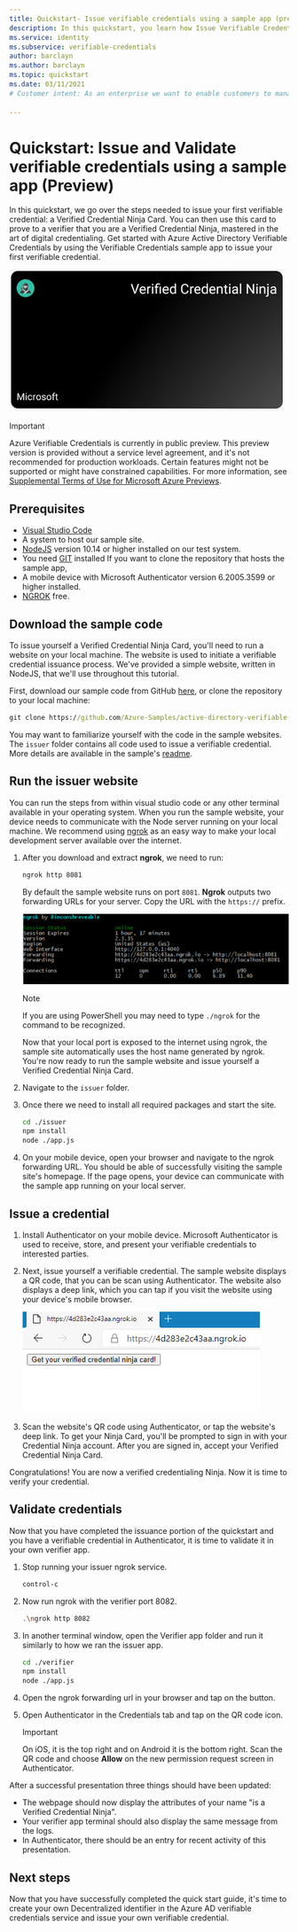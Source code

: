 ```yaml
---
title: Quickstart- Issue verifiable credentials using a sample app (preview)
description: In this quickstart, you learn how Issue Verifiable Credentials using a sample app
ms.service: identity
ms.subservice: verifiable-credentials
author: barclayn
ms.author: barclayn
ms.topic: quickstart
ms.date: 03/11/2021
# Customer intent: As an enterprise we want to enable customers to manage information about themselves using verifiable credentials

---
```



# Quickstart: Issue and Validate verifiable credentials using a sample app (Preview)

In this quickstart, we go over the steps needed to issue your first verifiable credential: a Verified Credential Ninja Card. You can then use this card to prove to a verifier that you are a Verified Credential Ninja, mastered in the art of digital credentialing. Get started with Azure Active Directory Verifiable Credentials by using the Verifiable Credentials sample app to issue your first verifiable credential.

![This is an image of an example card](media/quickstart-verifiable-credentials/ninja-card.png)



> [!IMPORTANT]
> Azure Verifiable Credentials is currently in public preview.
> This preview version is provided without a service level agreement, and it's not recommended for production workloads. Certain features might not be supported or might have constrained capabilities. 
> For more information, see [Supplemental Terms of Use for Microsoft Azure Previews](https://azure.microsoft.com/support/legal/preview-supplemental-terms/).

## Prerequisites

- [Visual Studio Code](https://code.visualstudio.com/Download)
- A system to host our sample site.
- [NodeJS](https://nodejs.org/en/download/) version 10.14 or higher installed on our test system.
- You need [GIT](https://git-scm.com/downloads) installed If you want to clone the repository that hosts the sample app,
- A mobile device with Microsoft Authenticator version 6.2005.3599 or higher installed.
- [NGROK](https://ngrok.com/) free.

## Download the sample code

To issue yourself a Verified Credential Ninja Card, you'll need to run a website on your local machine. The website is used to initiate a verifiable credential issuance process. We've provided a simple website, written in NodeJS, that we'll use throughout this tutorial.

First, download our sample code from GitHub [here](https://github.com/Azure-Samples/active-directory-verifiable-credentials), or clone the repository to your local machine:

```cmd
git clone https://github.com/Azure-Samples/active-directory-verifiable-credentials.git
```

You may want to familiarize yourself with the code in the sample websites. The `issuer` folder contains all code used to issue a verifiable credential. More details are available in the sample's [readme](https://github.com/Azure-Samples/active-directory-verifiable-credentials).

## Run the issuer website

You can run the steps from within visual studio code or any other terminal available in your operating system. When you run the sample website, your device needs to communicate with the Node server running on your local machine. We recommend using [ngrok](https://ngrok.com/) as an easy way to make your local development server available over the internet.

1. After you download and extract **ngrok**, we need to run:

    ```cmd
    ngrok http 8081
    ```

    By default the sample website runs on port `8081`. **Ngrok** outputs two forwarding URLs for your server. Copy the URL with the `https://` prefix.


    ![ngrok helps you make your application end points available over the internet](media/quickstart-verifiable-credentials/ngrok.png)

    >[!NOTE]
    > If you are using PowerShell you may need to type ```./ngrok``` for the command to be recognized.

    Now that your local port is exposed to the internet using ngrok, the sample site automatically uses the host name generated by ngrok. You're now ready to run the sample website and issue yourself a Verified Credential Ninja Card. 

2. Navigate to the `issuer` folder. 
3. Once there we need to install all required packages and start the site.

    ```bash
    cd ./issuer
    npm install
    node ./app.js
    ```

4. On your mobile device, open your browser and navigate to the ngrok forwarding URL. You should be able of successfully visiting the sample site's homepage. If the page opens, your device can communicate with the sample app running on your local server.

## Issue a credential

1. Install Authenticator on your mobile device. Microsoft Authenticator is used to receive, store, and present your verifiable credentials to interested parties.

2. Next, issue yourself a verifiable credential. The sample website displays a QR code, that you can be scan using Authenticator. The website also displays a deep link, which you can tap if you visit the website using your device's mobile browser.

    ![ngrok_url](media/quickstart-verifiable-credentials/ngrok_url.png)

3. Scan the website's QR code using Authenticator, or tap the website's deep link. To get your Ninja Card, you'll be prompted to sign in with your Credential Ninja account. After you are signed in, accept your Verified Credential Ninja Card.

Congratulations! You are now a verified credentialing Ninja. Now it is time to verify your credential.  

## Validate credentials

Now that you have completed the issuance portion of the quickstart and you have a verifiable credential in Authenticator, it is time to validate it in your own verifier app.

1. Stop running your issuer ngrok service.

    ```bash
    control-c
    ```

2. Now run ngrok with the verifier port 8082.
    ```bash
    .\ngrok http 8082
    ```

3. In another terminal window, open the Verifier app folder and run it similarly to how we ran the issuer app.

    ```bash
    cd ./verifier
    npm install
    node ./app.js
    ```

4. Open the ngrok forwarding url in your browser and tap on the button.

5. Open Authenticator in the Credentials tab and tap on the QR code icon.

    >[!IMPORTANT]
    >On iOS, it is the top right and on Android it is the bottom right. Scan the QR code and choose **Allow** on the new permission request screen in Authenticator.  

After a successful presentation three things should have been updated:

- The webpage should now display the attributes of your name "is a Verified Credential Ninja".
- Your verifier app terminal should also display the same message from the logs.
- In Authenticator, there should be an entry for recent activity of this presentation.

## Next steps

Now that you have successfully completed the quick start guide, it's time to create your own Decentralized identifier in the Azure AD verifiable credentials service and issue your own verifiable credential.